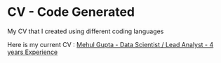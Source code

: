 # CV - Code Generated
 My CV that I created using different coding languages


Here is my current CV :
[Mehul Gupta - Data Scientist / Lead Analyst - 4 years Experience](https://github.com/Mehul-Gupta-SMH/CV---Code-Generated/blob/main/CV%20-%20Feb%202023/CV/MGUPTA_2023.pdf)
